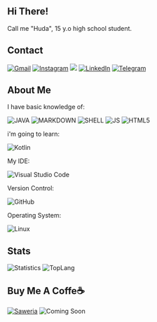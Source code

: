## Hi There!
Call me "Huda", 15 y.o high school student.


## Contact

[![Gmail](https://img.shields.io/badge/Gmail-D14836?style=for-the-badge&logo=gmail&logoColor=white
)](mailto:saya@khuirulhuda.my.id) [![Instagram](https://img.shields.io/badge/Instagram-E4405F?style=for-the-badge&logo=instagram&logoColor=white
)](https://instagram.com/khuirul_huda) ![](https://dcbadge.vercel.app/api/shield/694850450410700831?theme=clean)
[![LinkedIn](https://img.shields.io/badge/linkedin-%230077B5.svg?style=for-the-badge&logo=linkedin&logoColor=white)](https://id.linkedin.com/in/muhammad-khuirul-huda)
[![Telegram](https://img.shields.io/badge/Telegram-2CA5E0?style=for-the-badge&logo=telegram&logoColor=white)](https://t.me/khuirul_huda)

## About Me

I have basic knowledge of:

![JAVA](https://img.shields.io/badge/Java-ED8B00?style=for-the-badge&logo=java&logoColor=white
)
![MARKDOWN](https://img.shields.io/badge/Markdown-000000?style=for-the-badge&logo=markdown&logoColor=White
) ![SHELL](https://img.shields.io/badge/Shell_Script-121011?style=for-the-badge&logo=gnu-bash&logoColor=white
)
 ![JS](https://img.shields.io/badge/JavaScript-F7DF1E?style=for-the-badge&logo=javascript&logoColor=black
) ![HTML5](https://img.shields.io/badge/HTML5-E34F26?style=for-the-badge&logo=html5&logoColor=white
)  

i'm going to learn:

![Kotlin](https://img.shields.io/badge/kotlin-%230095D5.svg?style=for-the-badge&logo=kotlin&logoColor=white)


My IDE:

![Visual Studio Code](https://img.shields.io/badge/Visual%20Studio%20Code-0078d7.svg?style=for-the-badge&logo=visual-studio-code&logoColor=white)


Version Control:

![GitHub](https://img.shields.io/badge/github-%23121011.svg?style=for-the-badge&logo=github&logoColor=white)

Operating System:

![Linux](https://img.shields.io/badge/Linux-FCC624?style=for-the-badge&logo=linux&logoColor=black)


## Stats

![Statistics](https://github-readme-stats.vercel.app//api?username=Khuirul-Huda&show_icons=true&count_private=true&hide_title=true&bg_color=30,e96443,904e95&title_color=fff&text_color=FFF)
![TopLang](https://github-readme-stats.vercel.app/api/top-langs/?username=Khuirul-Huda&layout=compact)

## Buy Me A Coffe☕

[![Saweria](https://img.shields.io/badge/DONATE-SAWERIA-green?style=for-the-badge)](https://saweria.co/khuirulhuda)
![Coming Soon](https://img.shields.io/badge/SOON-BUY_ME_A_COFFE-green?style=for-the-badge)
